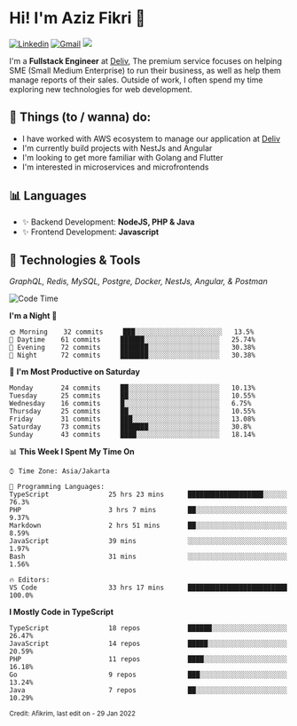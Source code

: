 <!-- Greetings -->
# Hi! I'm Aziz Fikri :bow:

<!-- Social Media -->
[![Linkedin](https://img.shields.io/badge/-afikrim-blue?style=flat&logo=Linkedin&logoColor=white)](https://www.linkedin.com/in/afikrim/)
[![Gmail](https://img.shields.io/badge/-afikrim10@gmail.com-c14438?style=flat&logo=Gmail&logoColor=white)](mailto:afikrim10@gmail.com)
![](https://komarev.com/ghpvc/?username=afikrim&label=Visitor&color=2bbc8a)

<!-- Introduction -->
I'm a **Fullstack Engineer** at [Deliv](https://kios.deliv.id), The premium service focuses on helping SME (Small Medium Enterprise) to run their business, as well as help them manage reports of their sales. Outside of work, I often spend my time exploring new technologies for web development.

## 📃 Things (to / wanna) do:
- I have worked with AWS ecosystem to manage our application at [Deliv](https://kios.deliv.id)
- I'm currently build projects with NestJs and Angular
- I'm looking to get more familiar with Golang and Flutter
- I'm interested in microservices and microfrontends

## 📊 Languages
- ✨ Backend Development: **NodeJS, PHP & Java**
- ✨ Frontend Development: **Javascript**

## 🔧 Technologies & Tools
*GraphQL, Redis, MySQL, Postgre, Docker, NestJs, Angular, & Postman*

<!--START_SECTION:waka-->
![Code Time](http://img.shields.io/badge/Code%20Time-34%20hrs%2056%20mins-blue)

**I'm a Night 🦉** 

```text
🌞 Morning    32 commits     ███░░░░░░░░░░░░░░░░░░░░░░   13.5% 
🌆 Daytime    61 commits     ██████░░░░░░░░░░░░░░░░░░░   25.74% 
🌃 Evening    72 commits     ███████░░░░░░░░░░░░░░░░░░   30.38% 
🌙 Night      72 commits     ███████░░░░░░░░░░░░░░░░░░   30.38%

```
📅 **I'm Most Productive on Saturday** 

```text
Monday       24 commits     ██░░░░░░░░░░░░░░░░░░░░░░░   10.13% 
Tuesday      25 commits     ██░░░░░░░░░░░░░░░░░░░░░░░   10.55% 
Wednesday    16 commits     █░░░░░░░░░░░░░░░░░░░░░░░░   6.75% 
Thursday     25 commits     ██░░░░░░░░░░░░░░░░░░░░░░░   10.55% 
Friday       31 commits     ███░░░░░░░░░░░░░░░░░░░░░░   13.08% 
Saturday     73 commits     ███████░░░░░░░░░░░░░░░░░░   30.8% 
Sunday       43 commits     ████░░░░░░░░░░░░░░░░░░░░░   18.14%

```


📊 **This Week I Spent My Time On** 

```text
⌚︎ Time Zone: Asia/Jakarta

💬 Programming Languages: 
TypeScript               25 hrs 23 mins      ███████████████████░░░░░░   76.3% 
PHP                      3 hrs 7 mins        ██░░░░░░░░░░░░░░░░░░░░░░░   9.37% 
Markdown                 2 hrs 51 mins       ██░░░░░░░░░░░░░░░░░░░░░░░   8.59% 
JavaScript               39 mins             ░░░░░░░░░░░░░░░░░░░░░░░░░   1.97% 
Bash                     31 mins             ░░░░░░░░░░░░░░░░░░░░░░░░░   1.56%

🔥 Editors: 
VS Code                  33 hrs 17 mins      █████████████████████████   100.0%

```

**I Mostly Code in TypeScript** 

```text
TypeScript               18 repos            ██████░░░░░░░░░░░░░░░░░░░   26.47% 
JavaScript               14 repos            █████░░░░░░░░░░░░░░░░░░░░   20.59% 
PHP                      11 repos            ████░░░░░░░░░░░░░░░░░░░░░   16.18% 
Go                       9 repos             ███░░░░░░░░░░░░░░░░░░░░░░   13.24% 
Java                     7 repos             ██░░░░░░░░░░░░░░░░░░░░░░░   10.29%

```



<!--END_SECTION:waka-->

<sub>Credit: Afikrim, last edit on - 29 Jan 2022</sub>
